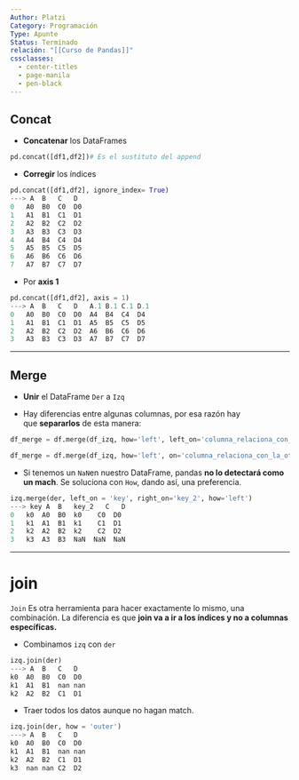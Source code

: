 ```yaml
---
Author: Platzi
Category: Programación
Type: Apunte
Status: Terminado
relación: "[[Curso de Pandas]]"
cssclasses:
  - center-titles
  - page-manila
  - pen-black
---
```


## Concat

- **Concatenar** los DataFrames

```python
pd.concat([df1,df2])# Es el sustituto del append
```

- **Corregir** los índices

```python
pd.concat([df1,df2], ignore_index= True)
---> A  B   C   D
0   A0  B0  C0  D0
1   A1  B1  C1  D1
2   A2  B2  C2  D2
3   A3  B3  C3  D3
4   A4  B4  C4  D4
5   A5  B5  C5  D5
6   A6  B6  C6  D6
7   A7  B7  C7  D7
```

- Por **axis 1**

```python
pd.concat([df1,df2], axis = 1)
---> A  B   C   D   A.1 B.1 C.1 D.1
0   A0  B0  C0  D0  A4  B4  C4  D4
1   A1  B1  C1  D1  A5  B5  C5  D5
2   A2  B2  C2  D2  A6  B6  C6  D6
3   A3  B3  C3  D3  A7  B7  C7  D7
```

----

## Merge


- **Unir** el DataFrame `Der` a `Izq`

- Hay diferencias entre algunas columnas, por esa razón hay que **separarlos** de esta manera:

```python
df_merge = df.merge(df_izq, how='left', left_on='columna_relaciona_con_la_otra', right_on='Column' )

df_merge = df.merge(df_izq, how='left', on='columna_relaciona_con_la_otra' )
```


- Si tenemos un `NaN`en nuestro DataFrame, pandas **no lo detectará como un mach**. Se soluciona con `How`, dando así, una preferencia.

```python
izq.merge(der, left_on = 'key', right_on='key_2', how='left')
---> key A  B   key_2   C   D
0   k0  A0  B0  k0    C0  D0
1   k1  A1  B1  k1    C1  D1
2   k2  A2  B2  k2    C2  D2
3   k3  A3  B3  NaN  NaN  NaN
```

---
# join 

`Join` Es otra herramienta para hacer exactamente lo mismo, una combinación. La diferencia es que **join va a ir a los índices y no a columnas específicas.**


- Combinamos `izq` con `der`

```python
izq.join(der)
---> A  B   C   D
k0  A0  B0  C0  D0
k1  A1  B1  nan nan
k2  A2  B2  C1  D1
```

- Traer todos los datos aunque no hagan match.

```python
izq.join(der, how = 'outer')
---> A  B   C   D
k0  A0  B0  C0  D0
k1  A1  B1  nan nan
k2  A2  B2  C1  D1
k3  nan nan C2  D2
```